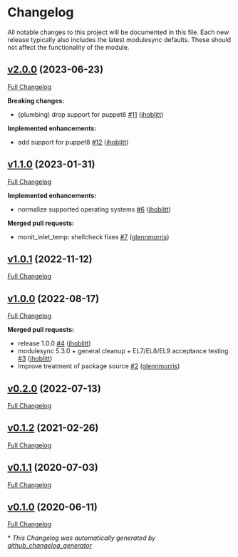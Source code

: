# Changelog

All notable changes to this project will be documented in this file.
Each new release typically also includes the latest modulesync defaults.
These should not affect the functionality of the module.

## [v2.0.0](https://github.com/lsst-it/puppet-ccs_monit/tree/v2.0.0) (2023-06-23)

[Full Changelog](https://github.com/lsst-it/puppet-ccs_monit/compare/v1.1.0...v2.0.0)

**Breaking changes:**

- \(plumbing\) drop support for puppet6 [\#11](https://github.com/lsst-it/puppet-ccs_monit/pull/11) ([jhoblitt](https://github.com/jhoblitt))

**Implemented enhancements:**

- add support for puppet8 [\#12](https://github.com/lsst-it/puppet-ccs_monit/pull/12) ([jhoblitt](https://github.com/jhoblitt))

## [v1.1.0](https://github.com/lsst-it/puppet-ccs_monit/tree/v1.1.0) (2023-01-31)

[Full Changelog](https://github.com/lsst-it/puppet-ccs_monit/compare/v1.0.1...v1.1.0)

**Implemented enhancements:**

- normalize supported operating systems [\#6](https://github.com/lsst-it/puppet-ccs_monit/pull/6) ([jhoblitt](https://github.com/jhoblitt))

**Merged pull requests:**

- monit\_inlet\_temp: shellcheck fixes [\#7](https://github.com/lsst-it/puppet-ccs_monit/pull/7) ([glennmorris](https://github.com/glennmorris))

## [v1.0.1](https://github.com/lsst-it/puppet-ccs_monit/tree/v1.0.1) (2022-11-12)

[Full Changelog](https://github.com/lsst-it/puppet-ccs_monit/compare/v1.0.0...v1.0.1)

## [v1.0.0](https://github.com/lsst-it/puppet-ccs_monit/tree/v1.0.0) (2022-08-17)

[Full Changelog](https://github.com/lsst-it/puppet-ccs_monit/compare/v0.2.0...v1.0.0)

**Merged pull requests:**

- release 1.0.0 [\#4](https://github.com/lsst-it/puppet-ccs_monit/pull/4) ([jhoblitt](https://github.com/jhoblitt))
- modulesync 5.3.0 + general cleanup + EL7/EL8/EL9 acceptance testing [\#3](https://github.com/lsst-it/puppet-ccs_monit/pull/3) ([jhoblitt](https://github.com/jhoblitt))
- Improve treatment of package source [\#2](https://github.com/lsst-it/puppet-ccs_monit/pull/2) ([glennmorris](https://github.com/glennmorris))

## [v0.2.0](https://github.com/lsst-it/puppet-ccs_monit/tree/v0.2.0) (2022-07-13)

[Full Changelog](https://github.com/lsst-it/puppet-ccs_monit/compare/v0.1.2...v0.2.0)

## [v0.1.2](https://github.com/lsst-it/puppet-ccs_monit/tree/v0.1.2) (2021-02-26)

[Full Changelog](https://github.com/lsst-it/puppet-ccs_monit/compare/v0.1.1...v0.1.2)

## [v0.1.1](https://github.com/lsst-it/puppet-ccs_monit/tree/v0.1.1) (2020-07-03)

[Full Changelog](https://github.com/lsst-it/puppet-ccs_monit/compare/v0.1.0...v0.1.1)

## [v0.1.0](https://github.com/lsst-it/puppet-ccs_monit/tree/v0.1.0) (2020-06-11)

[Full Changelog](https://github.com/lsst-it/puppet-ccs_monit/compare/0a5039b3fdfe3b87bb2c74424fb8287e5099c17b...v0.1.0)



\* *This Changelog was automatically generated by [github_changelog_generator](https://github.com/github-changelog-generator/github-changelog-generator)*
